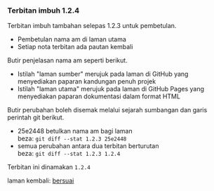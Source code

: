 ---
---

### Terbitan imbuh 1.2.4

Terbitan imbuh tambahan selepas 1.2.3 untuk pembetulan.

- Pembetulan nama am di laman utama
- Setiap nota terbitan ada pautan kembali

Butir penjelasan nama am seperti berikut.

- Istilah "laman sumber" merujuk pada laman di GitHub yang
menyediakan paparan kandungan penuh projek
- Istilah "laman utama" merujuk pada laman di GitHub Pages
yang menyediakan paparan dokumentasi dalam format HTML

Butir perubahan boleh disemak melalui sejarah sumbangan
dan garis perintah git berikut.

- 25e2448 betulkan nama am bagi laman  
beza: `git diff --stat 1.2.3 25e2448`
- semua perubahan antara dua terbitan berturutan  
beza: `git diff --stat 1.2.3 1.2.4`

Terbitan ini dinamakan `1.2.4`

laman kembali: [bersuai][0]

  [0]: ../bersuai.md
